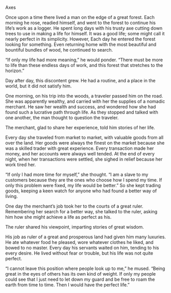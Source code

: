 Axes


Once upon a time there lived a man on the edge of a great forest. Each morning he rose, readied himself, and went to the forest to continue his life’s work as a logger. He spent long days with his trusty axe cutting down trees to use in making a life for himself. It was a good life; some might call it nearly perfect in its simplicity. However, Each day he entered the forest looking for something. Even returning home with the most beautiful and bountiful bundles of wood, he continued to search.

“If only my life had more meaning,” he would ponder. “There must be more to life than these endless days of work, and this forest that stretches to the horizon.”

Day after day, this discontent grew. He had a routine, and a place in the world, but it did not satisfy him.

One morning, on his trip into the woods, a traveler passed him on the road. She was apparently wealthy, and carried with her the supplies of a nomadic merchant. He saw her wealth and success, and wondered how she had found such a lucrative path through life. As they stopped and talked with one another, the man thought to question the traveler.

The merchant, glad to share her experience, told him stories of her life.

Every day she traveled from market to market, with valuable goods from all over the land. Her goods were always the finest on the market because she was a skilled trader with great experience. Every transaction made her money, and her accounts were always well tended. At the end of every night, when her transactions were settled, she sighed in relief because her work tired her.

“If only I had more time for myself,” she thought. “I am a slave to my customers because they are the ones who choose how I spend my time. If only this problem were fixed, my life would be better.” So she kept trading goods, keeping a keen watch for anyone who had found a better way of living.

One day the merchant’s job took her to the courts of a great ruler. Remembering her search for a better way, she talked to the ruler, asking him how she might achieve a life as perfect as his.

The ruler shared his viewpoint, imparting stories of great wisdom.

His job as ruler of a great and prosperous land had given him many luxuries. He ate whatever food he pleased, wore whatever clothes he liked, and bowed to no master. Every day his servants waited on him, tending to his every desire. He lived without fear or trouble, but his life was not quite perfect.

“I cannot leave this position where people look up to me,” he mused. “Being great in the eyes of others has its own kind of weight. If only my people could see that I just need to let down my guard and be free to roam the earth from time to time. Then I would have the perfect life.”